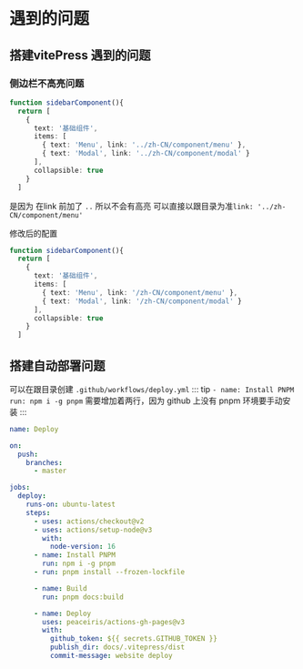 # 遇到的问题
## 搭建vitePress 遇到的问题

### 侧边栏不高亮问题
```ts
function sidebarComponent(){
  return [
    {
      text: '基础组件',
      items: [
        { text: 'Menu', link: '../zh-CN/component/menu' },
        { text: 'Modal', link: '../zh-CN/component/modal' }
      ],
      collapsible: true
    }
  ]
```
是因为 在link 前加了 `..` 所以不会有高亮
可以直接以跟目录为准`link: '../zh-CN/component/menu' `

修改后的配置
```ts
function sidebarComponent(){
  return [
    {
      text: '基础组件',
      items: [
        { text: 'Menu', link: '/zh-CN/component/menu' },
        { text: 'Modal', link: '/zh-CN/component/modal' }
      ],
      collapsible: true
    }
  ]
```

## 搭建自动部署问题
可以在跟目录创建 `.github/workflows/deploy.yml`
::: tip
      `- name: Install PNPM`
       ` run: npm i -g pnpm`
需要增加着两行，因为 github 上没有 pnpm 环境要手动安装
:::

```yaml
name: Deploy

on:
  push:
    branches:
      - master

jobs:
  deploy:
    runs-on: ubuntu-latest
    steps:
      - uses: actions/checkout@v2
      - uses: actions/setup-node@v3
        with:
          node-version: 16
      - name: Install PNPM
        run: npm i -g pnpm
      - run: pnpm install --frozen-lockfile

      - name: Build
        run: pnpm docs:build

      - name: Deploy
        uses: peaceiris/actions-gh-pages@v3
        with:
          github_token: ${{ secrets.GITHUB_TOKEN }}
          publish_dir: docs/.vitepress/dist
          commit-message: website deploy
```